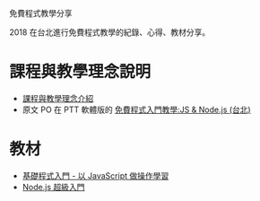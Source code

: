 免費程式教學分享

2018 在台北進行免費程式教學的紀錄、心得、教材分享。

# 課程與教學理念說明

* [課程與教學理念介紹](./tutorial-intro.md)
* 原文 PO 在 PTT 軟體版的 [免費程式入門教學:JS & Node.js (台北)](https://www.ptt.cc/bbs/Soft_Job/M.1520693458.A.927.html)

# 教材

* [基礎程式入門 - 以 JavaScript 做操作學習](./js/js-materials.pdf)
* [Node.js 超級入門](./nodejs/nodejs-materials.pdf)
